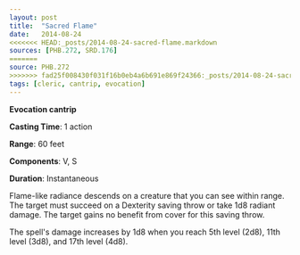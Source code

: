 ```yaml
---
layout: post
title:  "Sacred Flame"
date:   2014-08-24
<<<<<<< HEAD:_posts/2014-08-24-sacred-flame.markdown
sources: [PHB.272, SRD.176]
=======
source: PHB.272
>>>>>>> fad25f008430f031f16b0eb4a6b691e869f24366:_posts/2014-08-24-sacred-flame.md
tags: [cleric, cantrip, evocation]
---
```


**Evocation cantrip**

**Casting Time**: 1 action

**Range**: 60 feet

**Components**: V, S

**Duration**: Instantaneous

Flame-like radiance descends on a creature that you can see within range. The target must succeed on a Dexterity saving throw or take 1d8 radiant damage. The target gains no benefit from cover for this saving throw.

The spell's damage increases by 1d8 when you reach 5th level (2d8), 11th level (3d8), and 17th level (4d8).
